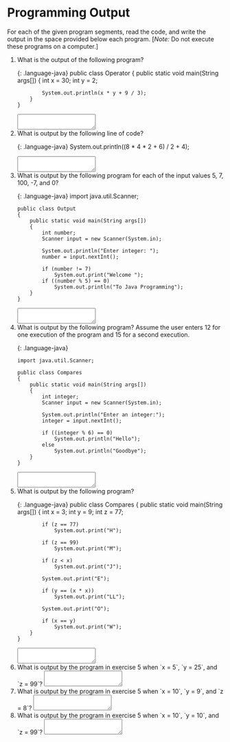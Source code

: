# Programming Output

For each of the given program segments, read the code, and write the output in the space provided below each program. [*Note:* Do not execute these programs on a computer.]

<ol><li>What is the output of the following program?

{: .language-java}
    public class Operator
    {
        public static void main(String args[])
        {
            int x = 30;
            int y = 2;
            
            System.out.println(x * y + 9 / 3);
        }
    }

<textarea name="output-01"></textarea>

<li>What is output by the following line of code?

{: .language-java}
    System.out.println((8 * 4 * 2 + 6) / 2 + 4);

<textarea name="output-02"></textarea>

<li>What is output by the following program for each of the input values 5, 7, 100, -7, and 0?

{: .language-java}
    import java.util.Scanner;
    
    public class Output
    {
        public static void main(String args[])
        {
            int number;
            Scanner input = new Scanner(System.in);
            
            System.out.println("Enter integer: ");
            number = input.nextInt();
            
            if (number != 7)
                System.out.print("Welcome ");
            if ((number % 5) == 0)
                System.out.println("To Java Programming");
        }
    }

<textarea name="output-03"></textarea>

<li>What is output by the following program? Assume the user enters 12 for one execution of the program and 15 for a second execution.

{: .language-java}

    import java.util.Scanner;
    
    public class Compares
    {
        public static void main(String args[])
        {
            int integer;
            Scanner input = new Scanner(System.in);
            
            System.out.println("Enter an integer:");
            integer = input.nextInt();
            
            if ((integer % 6) == 0)
                System.out.println("Hello");
            else
                System.out.println("Goodbye");
        }
    }

<textarea name="output-04"></textarea>

<li>What is output by the following program?

{: .language-java}
    public class Compares
    {
        public static void main(String args[])
        {
            int x = 3;
            int y = 9;
            int z = 77;
            
            if (z == 77)
                System.out.print("H");
            
            if (z == 99)
                System.out.print("M");
            
            if (z < x)
                System.out.print("J");
            
            System.out.print("E");
            
            if (y == (x * x))
                System.out.print("LL");
            
            System.out.print("O");
            
            if (x == y)
                System.out.print("W");
        }
    }

<textarea name="output-05"></textarea>

<li>What is output by the program in exercise 5 when `x = 5`, `y = 25`, and `z = 99`?
<textarea name="output-06"></textarea>

<li>What is output by the program in exercise 5 when `x = 10`, `y = 9`, and `z = 8`?
<textarea name="output-07"></textarea>

<li>What is output by the program in exercise 5 when `x = 10`, `y = 10`, and `z = 99`?
<textarea name="output-08"></textarea>
</ol>
